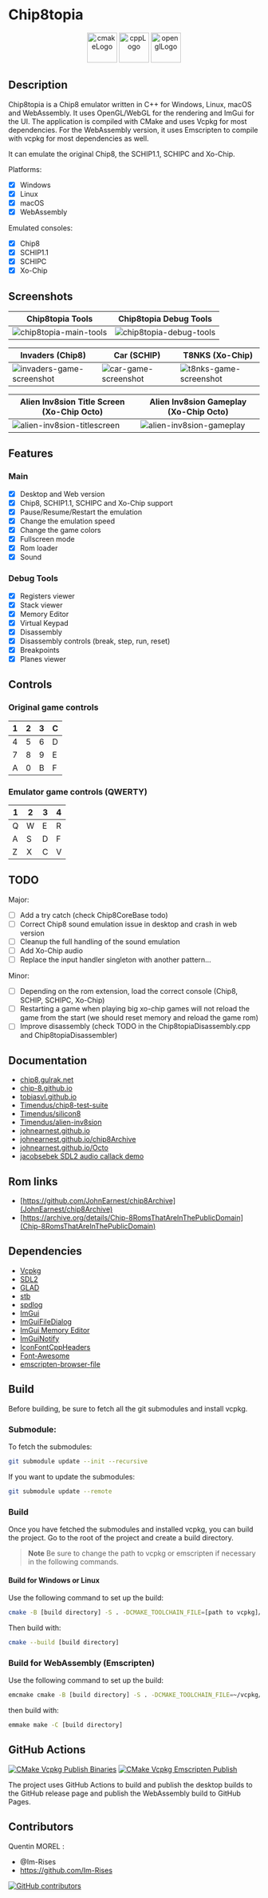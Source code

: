 # Chip8topia

<p align="center">
      <img src="https://user-images.githubusercontent.com/59691442/183268126-b3d19e66-8f2d-463a-805e-ae6ef7cc6c01.png" alt="cmakeLogo" style="height:60px;"/>
      <img src="https://img.shields.io/badge/C%2B%2B-00599C?style=for-the-badge&logo=c%2B%2B&logoColor=white" alt="cppLogo" style="height:60px;"/>
      <img src="https://img.shields.io/badge/OpenGL-FFFFFF?style=for-the-badge&logo=opengl" alt="openglLogo" style="height:60px;"/>
</p>

## Description

Chip8topia is a Chip8 emulator written in C++ for Windows, Linux, macOS and WebAssembly. It uses OpenGL/WebGL for the
rendering
and ImGui for the UI.
The application is compiled with CMake and uses Vcpkg for most dependencies.
For the WebAssembly version, it uses Emscripten to compile with vcpkg for most dependencies as well.

It can emulate the original Chip8, the SCHIP1.1, SCHIPC and Xo-Chip.

Platforms:

- [x] Windows
- [x] Linux
- [x] macOS
- [x] WebAssembly

Emulated consoles:

- [x] Chip8
- [x] SCHIP1.1
- [x] SCHIPC
- [x] Xo-Chip

## Screenshots

| Chip8topia Tools                                                                                                      | Chip8topia Debug Tools                                                                                                 |
|-----------------------------------------------------------------------------------------------------------------------|------------------------------------------------------------------------------------------------------------------------|
| ![chip8topia-main-tools](https://github.com/Im-Rises/Chip8topia/assets/59691442/0024eddd-8af2-49fa-89e4-6b4e11660712) | ![chip8topia-debug-tools](https://github.com/Im-Rises/Chip8topia/assets/59691442/44ed037c-4921-4c83-9411-54c9a0b51f53) |

| Invaders (Chip8)                                                                                                         | Car (SCHIP)                                                                                                         | T8NKS (Xo-Chip)                                                                                                       |                                                                                                                   
|--------------------------------------------------------------------------------------------------------------------------|---------------------------------------------------------------------------------------------------------------------|-----------------------------------------------------------------------------------------------------------------------|
| ![invaders-game-screenshot](https://github.com/Im-Rises/Chip8topia/assets/59691442/3e5a2078-2cf7-4929-94c2-ea42cea24efd) | ![car-game-screenshot](https://github.com/Im-Rises/Chip8topia/assets/59691442/13774fed-1ce4-4ab6-b73d-40aa374661a0) | ![t8nks-game-screenshot](https://github.com/Im-Rises/Chip8topia/assets/59691442/e4ab6b1f-e5a4-485f-a26b-dab63e20aff1) |

| Alien Inv8sion Title Screen (Xo-Chip Octo)                                                                                 | Alien Inv8sion Gameplay (Xo-Chip Octo)                                                                                  |
|----------------------------------------------------------------------------------------------------------------------------|-------------------------------------------------------------------------------------------------------------------------|
| ![alien-inv8sion-titlescreen](https://github.com/Im-Rises/Chip8topia/assets/59691442/71eb63c2-4716-49ba-868b-1525f593529e) | ![alien-inv8sion-gameplay](https://github.com/Im-Rises/Chip8topia/assets/59691442/b1c7441a-6045-4cf3-bb98-7fd6d03835d3) |

## Features

### Main

- [x] Desktop and Web version
- [x] Chip8, SCHIP1.1, SCHIPC and Xo-Chip support
- [x] Pause/Resume/Restart the emulation
- [x] Change the emulation speed
- [x] Change the game colors
- [x] Fullscreen mode
- [x] Rom loader
- [x] Sound

### Debug Tools

- [x] Registers viewer
- [x] Stack viewer
- [x] Memory Editor
- [x] Virtual Keypad
- [x] Disassembly
- [x] Disassembly controls (break, step, run, reset)
- [x] Breakpoints
- [x] Planes viewer

## Controls

### Original game controls

| 1 | 2 | 3 | C |
|---|---|---|---|
| 4 | 5 | 6 | D |
| 7 | 8 | 9 | E |
| A | 0 | B | F |

### Emulator game controls (QWERTY)

| 1 | 2 | 3 | 4 |
|---|---|---|---|
| Q | W | E | R |
| A | S | D | F |
| Z | X | C | V |

## TODO

Major:

- [ ] Add a try catch (check Chip8CoreBase todo)
- [ ] Correct Chip8 sound emulation issue in desktop and crash in web version
- [ ] Cleanup the full handling of the sound emulation
- [ ] Add Xo-Chip audio
- [ ] Replace the input handler singleton with another pattern...

Minor:

- [ ] Depending on the rom extension, load the correct console (Chip8, SCHIP, SCHIPC, Xo-Chip)
- [ ] Restarting a game when playing big xo-chip games will not reload the game from the start (we should reset memory
  and reload the game rom)
- [ ] Improve disassembly (check TODO in the Chip8topiaDisassembly.cpp and Chip8topiaDisassembler)

<!-- Other
Other tasks:
- [ ] Use cpack to create a release (also update the GitHub Actions) https://cmake.org/cmake/help/book/mastering-cmake/chapter/Packaging%20With%20CPack.html
- [ ] Add a way to change the input keys
- [ ] Add a background when no rom is loaded

Profiling logs:
- [x] Issue with imgui viewport when vsync enabled and window out of the sdl2/glfw main window it doubles the time of the swap buffers, like its doing it two times (disabled completely vsync and use of std::this_thread::sleep_for(std::chrono::milliseconds(16)) in the main loop)
- [x] LD_Vx_K is somehow very very slow ??? (corrected by not iterating over all the keys but only checking if the previous bitset of the keys is different from the current one)
- [x] Breakpoints in Chip8Emulator is slow (stop using a std::set when checking if we should break on the current PC and use of an array)
-->

## Documentation

- [chip8.gulrak.net](https://chip8.gulrak.net/)
- [chip-8.github.io](https://chip-8.github.io/)
- [tobiasvl.github.io](https://tobiasvl.github.io/blog/write-a-chip-8-emulator/)
- [Timendus/chip8-test-suite](https://github.com/Timendus/chip8-test-suite)
- [Timendus/silicon8](https://github.com/Timendus/silicon8/tree/)
- [Timendus/alien-inv8sion](https://github.com/Timendus/alien-inv8sion)
- [johnearnest.github.io](http://johnearnest.github.io/Octo/docs/XO-ChipSpecification.html)
- [johnearnest.github.io/chip8Archive](https://johnearnest.github.io/chip8Archive/?sort=platform)
- [johnearnest.github.io/Octo](https://johnearnest.github.io/Octo/)
- [jacobsebek SDL2 audio callack demo](https://gist.github.com/jacobsebek/10867cb10cdfccf1d6cfdd24fa23ee96)

[//]: # (- [devernay.free.fr]&#40;http://devernay.free.fr/hacks/chip8/C8TECH10.HTM&#41;)

## Rom links

- [https://github.com/JohnEarnest/chip8Archive](JohnEarnest/chip8Archive)
- [https://archive.org/details/Chip-8RomsThatAreInThePublicDomain](Chip-8RomsThatAreInThePublicDomain)

<!--
### Other resources

https://en.wikipedia.org/wiki/CHIP-8
https://www.laurencescotford.net/2020/07/19/chip-8-on-the-cosmac-vip-arithmetic-and-logic-instructions/
https://www.laurencescotford.net/2020/07/19/chip-8-on-the-cosmac-vip-drawing-sprites/
https://webgl2fundamentals.org/webgl/lessons/webgl-data-textures.html
https://emscripten.org/docs/porting/files/packaging_files.html
https://emscripten.org/docs/porting/files/index.html
https://emscripten.org/docs/porting/files/file_systems_overview.html#file-system-overview
https://emscripten.org/docs/porting/files/Synchronous-Virtual-XHR-Backed-File-System-Usage.html#synchronous-virtual-xhr-backed-file-system-usage
https://github.com/marketplace/actions/upload-release-asset
https://github.com/mymindstorm/setup-emsdk
https://github.com/Armchair-Software/emscripten-browser-file
-->

## Dependencies

- [Vcpkg](https://vcpkg.io/en)
- [SDL2](https://www.libsdl.org/)
- [GLAD](https://glad.dav1d.de/)
- [stb](https://github.com/nothings/stb)
- [spdlog](https://github.com/gabime/spdlog)
- [ImGui](https://github.com/ocornut/imgui)
- [ImGuiFileDialog](https://github.com/aiekick/ImGuiFileDialog)
- [ImGui Memory Editor](https://github.com/ocornut/imgui_club/tree/main/imgui_memory_editor)
- [ImGuiNotify](https://github.com/TyomaVader/ImGuiNotify/tree/Dev)
- [IconFontCppHeaders](https://github.com/juliettef/IconFontCppHeaders)
- [Font-Awesome](https://github.com/FortAwesome/Font-Awesome)
- [emscripten-browser-file](https://github.com/Armchair-Software/emscripten-browser-file)

## Build

Before building, be sure to fetch all the git submodules and install vcpkg.

### Submodule:

To fetch the submodules:

```bash
git submodule update --init --recursive
```

If you want to update the submodules:

```bash
git submodule update --remote
```

### Build

Once you have fetched the submodules and installed vcpkg, you can build the project.
Go to the root of the project and create a build directory.

> **Note**
> Be sure to change the path to vcpkg or emscripten if necessary in the following commands.

#### Build for Windows or Linux

Use the following command to set up the build:

```bash
cmake -B [build directory] -S . -DCMAKE_TOOLCHAIN_FILE=[path to vcpkg]/scripts/buildsystems/vcpkg.cmake
```

Then build with:

```bash
cmake --build [build directory]
```

### Build for WebAssembly (Emscripten)

Use the following command to set up the build:

```bash
emcmake cmake -B [build directory] -S . -DCMAKE_TOOLCHAIN_FILE=~/vcpkg/scripts/buildsystems/vcpkg.cmake -DVCPKG_CHAINLOAD_TOOLCHAIN_FILE=${EMSDK}/upstream/emscripten/cmake/Modules/Platform/Emscripten.cmake -DVCPKG_TARGET_TRIPLET=wasm32-emscripten "-DCMAKE_EXE_LINKER_FLAGS=-s USE_SDL=2 -s FULL_ES3=1 -s WASM=1 -s EXPORTED_RUNTIME_METHODS=[ccall] -s ALLOW_MEMORY_GROWTH=1 -s EXPORTED_FUNCTIONS=[_main,_malloc,_free] --preload-file ../../Chip8Games --preload-file ../../shaders --preload-file ../../fonts" -DCMAKE_BUILD_TYPE=Release
```

then build with:

```bash
emmake make -C [build directory]
```

## GitHub Actions

[![CMake Vcpkg Publish Binaries](https://github.com/Im-Rises/Chip8topia/actions/workflows/cmake-vcpkg-publish-binaries.yml/badge.svg)](https://github.com/Im-Rises/Chip8topia/actions/workflows/cmake-vcpkg-publish-binaries.yml)
[![CMake Vcpkg Emscripten Publish](https://github.com/Im-Rises/Chip8topia/actions/workflows/cmake-vcpkg-emscripten-publish.yml/badge.svg)](https://github.com/Im-Rises/Chip8topia/actions/workflows/cmake-vcpkg-emscripten-publish.yml)

The project uses GitHub Actions to build and publish the desktop builds to the GitHub release page and publish the
WebAssembly build to GitHub Pages.

## Contributors

Quentin MOREL :

- @Im-Rises
- <https://github.com/Im-Rises>

[![GitHub contributors](https://contrib.rocks/image?repo=Im-Rises/Chip8topia)](https://github.com/Im-Rises/Chip8topia/graphs/contributors)
